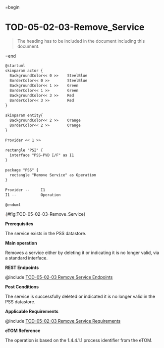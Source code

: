 =begin

# TOD-05-02-03-Remove_Service

> The heading has to be included in the document including this document.

=end

```plantuml
@startuml
skinparam actor {
  BackgroundColor<< 0 >> 	SteelBlue
  BorderColor<< 0 >> 		SteelBlue
  BackgroundColor<< 1 >> 	Green
  BorderColor<< 1 >> 		Green
  BackgroundColor<< 3 >> 	Red
  BorderColor<< 3 >> 		Red
}

skinparam entity{
  BackgroundColor<< 2 >> 	Orange
  BorderColor<< 2 >> 		Orange
}

Provider << 1 >>

rectangle "PSI" {
  interface "PSS-PVD I/F" as I1
}

package "PSS" {
  rectangle "Remove Service" as Operation
}

Provider --	    I1
I1 --           Operation

@enduml

```

![TOD-05-02-03: Remove Service](../../common/pixel.png){#fig:TOD-05-02-03-Remove_Service}

**Prerequisites**

The service exists in the PSS datastore.

**Main operation**

Removes a service either by deleting it or indicating it is no longer valid, via a standard interface.

**REST Endpoints**

@include [TOD-05-02-03 Remove Service Endpoints](endpoints/TOD-05-02-03-Remove_Service-endpoints.md)

**Post Conditions**

The service is successfully deleted or indicated it is no longer valid in the PSS datastore.

**Applicable Requirements**

@include [TOD-05-02-03 Remove Service Requirements](requirements/TOD-05-02-03-Remove_Service-requirements.md)

**eTOM Reference**

The operation is based on the 1.4.4.1.1 process identifier from the eTOM.
